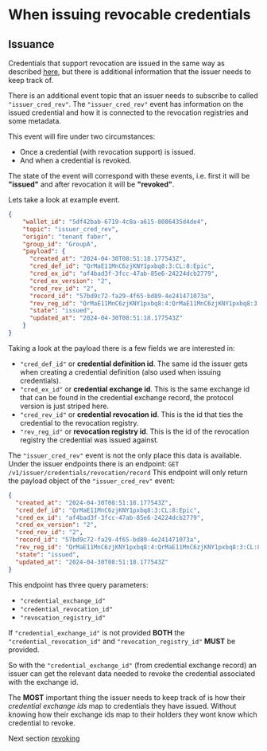 # When issuing revocable credentials

## Issuance

Credentials that support revocation are issued in the same way as described
[here](../5.%20Issue%20Credential.md), but there is additional information that
the issuer needs to keep track of.

There is an additional event topic that an issuer needs to subscribe to called
```"issuer_cred_rev"```.
The ```"issuer_cred_rev"``` event has information on the issued credential and
how it is connected to the revocation registries and some metadata.

This event will fire under two circumstances:

- Once a credential (with revocation support) is issued.
- And when a credential is revoked.

The state of the event will correspond with these events,
i.e. first it will be **"issued"** and after revocation it will be **"revoked"**.

Lets take a look at example event.

```json
{
    "wallet_id": "5df42bab-6719-4c8a-a615-8086435d4de4",
    "topic": "issuer_cred_rev",
    "origin": "tenant faber",
    "group_id": "GroupA",
    "payload": {
      "created_at": "2024-04-30T08:51:18.177543Z",
      "cred_def_id": "QrMaE11MnC6zjKNY1pxbq8:3:CL:8:Epic",
      "cred_ex_id": "af4bad3f-3fcc-47ab-85e6-24224dcb2779",
      "cred_ex_version": "2",
      "cred_rev_id": "2",
      "record_id": "57bd9c72-fa29-4f65-bd89-4e241471073a",
      "rev_reg_id": "QrMaE11MnC6zjKNY1pxbq8:4:QrMaE11MnC6zjKNY1pxbq8:3:CL:8:Epic:CL_ACCUM:53462552-d716-4b0b-8b5c-914a3574d2c4",
      "state": "issued",
      "updated_at": "2024-04-30T08:51:18.177543Z"
    }
}
```

Taking  a look at the payload there is a few fields we are interested in:

- ```"cred_def_id"``` or **credential definition id**.
The same id the issuer gets when creating a credential definition
(also used when issuing credentials).
- ```"cred_ex_id"``` or **credential exchange id**.
This is the same exchange id that can be found in the credential exchange record,
the protocol version is just striped here.
- ```"cred_rev_id"``` or **credential revocation id**.
This is the id that ties the credential to the revocation registry.
- ```"rev_reg_id"``` or **revocation registry id**.
This is the id of the revocation registry the credential was issued against.

The ```"issuer_cred_rev"``` event is not the only place this data is available.
Under the issuer endpoints there is an endpoint:
```GET /v1/issuer/credentials/revocation/record```
This endpoint will only return the payload object of the
```"issuer_cred_rev"``` event:

```json
{
  "created_at": "2024-04-30T08:51:18.177543Z",
  "cred_def_id": "QrMaE11MnC6zjKNY1pxbq8:3:CL:8:Epic",
  "cred_ex_id": "af4bad3f-3fcc-47ab-85e6-24224dcb2779",
  "cred_ex_version": "2",
  "cred_rev_id": "2",
  "record_id": "57bd9c72-fa29-4f65-bd89-4e241471073a",
  "rev_reg_id": "QrMaE11MnC6zjKNY1pxbq8:4:QrMaE11MnC6zjKNY1pxbq8:3:CL:8:Epic:CL_ACCUM:53462552-d716-4b0b-8b5c-914a3574d2c4",
  "state": "issued",
  "updated_at": "2024-04-30T08:51:18.177543Z"
}
```

This endpoint has three query parameters:

- ```"credential_exchange_id"```
- ```"credential_revocation_id"```
- ```"revocation_registry_id"```

If ```"credential_exchange_id"``` is not provided **BOTH**
the ```"credential_revocation_id"``` and ```"revocation_registry_id"```
**MUST** be provided.

So with the ```"credential_exchange_id"``` (from credential exchange record) an
issuer can get the relevant data needed to revoke the credential associated with
the exchange id.

The **MOST** important thing the issuer needs to keep track of is how their
*credential exchange ids*  map to credentials they have issued. Without knowing
how their exchange ids map to their holders they wont know which credential to
revoke.

Next section [revoking](./3.%20Revoke%20Credential.md)
